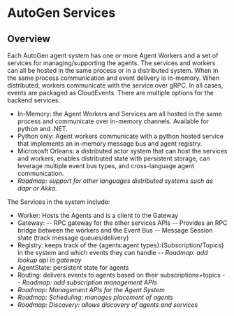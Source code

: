 # AutoGen Services

## Overview

Each AutoGen agent system has one or more Agent Workers and a set of services for managing/supporting the agents. The services and workers can all be hosted in the same process or in a distributed system. When in the same process communication and event delivery is in-memory. When distributed, workers communicate with the service over gRPC. In all cases, events are packaged as CloudEvents. There are multiple options for the backend services:

- In-Memory: the Agent Workers and Services are all hosted in the same process and communicate over in-memory channels. Available for python and .NET.
- Python only: Agent workers communicate with a python hosted service that implements an in-memory message bus and agent registry.
- Micrososft Orleans: a distributed actor system that can host the services and workers, enables distributed state with persistent storage, can leverage multiple event bus types, and cross-language agent communication.
- _Roadmap: support for other languages distributed systems such as dapr or Akka._

The Services in the system include:

- Worker: Hosts the Agents and is a client to the Gateway
- Gateway:
  -- RPC gateway for the other services APIs
  -- Provides an RPC bridge between the workers and the Event Bus
  -- Message Session state (track message queues/delivery)
- Registry: keeps track of the {agents:agent types}:{Subscription/Topics} in the system and which events they can handle
  -- _Roadmap: add lookup api in gateway_
- AgentState: persistent state for agents
- Routing: delivers events to agents based on their subscriptions+topics
  -- _Roadmap: add subscription management APIs_
- _Roadmap: Management APIs for the Agent System_
- _Roadmap: Scheduling: manages placement of agents_
- _Roadmap: Discovery: allows discovery of agents and services_
